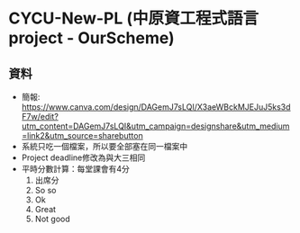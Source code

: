 # CYCU-New-PL (中原資工程式語言project - OurScheme)
## 資料
- 簡報: https://www.canva.com/design/DAGemJ7sLQI/X3aeWBckMJEJuJ5ks3dF7w/edit?utm_content=DAGemJ7sLQI&utm_campaign=designshare&utm_medium=link2&utm_source=sharebutton
- 系統只吃一個檔案，所以要全部塞在同一檔案中
- Project deadline修改為與大三相同
- 平時分數計算：每堂課會有4分
    1. 出席分
    2. So so
    3. Ok
    4. Great
    0. Not good